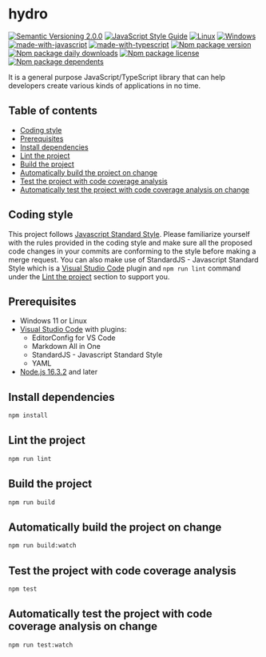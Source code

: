 # hydro
[![Semantic Versioning 2.0.0](https://img.shields.io/badge/semver-2.0.0-standard.svg)](https://semver.org/)
[![JavaScript Style Guide](https://img.shields.io/badge/code_style-standard-brightgreen.svg)](https://standardjs.com)
[![Linux](https://svgshare.com/i/Zhy.svg)](https://svgshare.com/i/Zhy.svg)
[![Windows](https://svgshare.com/i/ZhY.svg)](https://svgshare.com/i/ZhY.svg)
[![made-with-javascript](https://img.shields.io/badge/Made%20with-JavaScript-ffff00.svg)](https://www.javascript.com)
[![made-with-typescript](https://img.shields.io/badge/Made%20with-TypeScript-0000e0.svg)](https://www.typescriptlang.org/)
[![Npm package version](https://badgen.net/npm/v/@ii887522/hydro)](https://www.npmjs.com/package/@ii887522/hydro)
[![Npm package daily downloads](https://badgen.net/npm/dm/@ii887522/hydro)](https://npmjs.com/package/@ii887522/hydro)
[![Npm package license](https://badgen.net/npm/license/@ii887522/hydro)](https://npmjs.com/package/@ii887522/hydro)
[![Npm package dependents](https://badgen.net/npm/dependents/@ii887522/hydro)](https://npmjs.com/package/@ii887522/hydro)

It is a general purpose JavaScript/TypeScript library that can help developers create various kinds of applications in no time.

## Table of contents
- [Coding style](https://github.com/ii887522/hydro#coding-style)
- [Prerequisites](https://github.com/ii887522/hydro#prerequisites)
- [Install dependencies](https://github.com/ii887522/hydro#install-dependencies)
- [Lint the project](https://github.com/ii887522/hydro#lint-the-project)
- [Build the project](https://github.com/ii887522/hydro#build-the-project)
- [Automatically build the project on change](https://github.com/ii887522/hydro#automatically-build-the-project-on-change)
- [Test the project with code coverage analysis](https://github.com/ii887522/hydro#test-the-project-with-code-coverage-analysis)
- [Automatically test the project with code coverage analysis on change](https://github.com/ii887522/hydro#automatically-test-the-project-with-code-coverage-analysis-on-change)

## Coding style
This project follows [Javascript Standard Style](https://standardjs.com/). Please familiarize yourself with the rules provided in the coding style and make sure all the proposed code changes in your commits are conforming to the style before making a merge request. You can also make use of StandardJS - Javascript Standard Style which is a [Visual Studio Code](https://code.visualstudio.com/) plugin and `npm run lint` command under the [Lint the project](https://github.com/ii887522/hydro#lint-the-project) section to support you.

## Prerequisites
- Windows 11 or Linux
- [Visual Studio Code](https://code.visualstudio.com/) with plugins:
  - EditorConfig for VS Code
  - Markdown All in One
  - StandardJS - Javascript Standard Style
  - YAML
- [Node.js 16.3.2](https://nodejs.org/en/) and later

## Install dependencies
```sh
npm install
```

## Lint the project
```sh
npm run lint
```

## Build the project
```sh
npm run build
```

## Automatically build the project on change
```sh
npm run build:watch
```

## Test the project with code coverage analysis
```sh
npm test
```

## Automatically test the project with code coverage analysis on change
```sh
npm run test:watch
```

